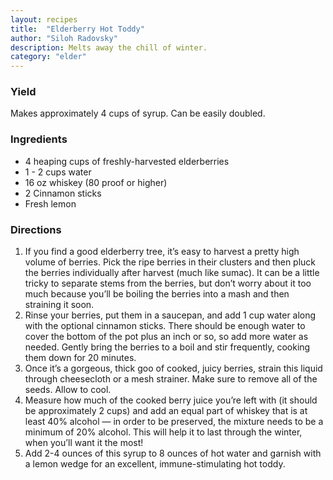 ```yaml
---
layout: recipes
title:  "Elderberry Hot Toddy"
author: "Siloh Radovsky"
description: Melts away the chill of winter.
category: "elder"
---
```

### Yield
Makes approximately 4 cups of syrup. Can be easily doubled. 

### Ingredients
- 4 heaping cups of freshly-harvested elderberries
- 1 - 2 cups water
- 16 oz whiskey (80 proof or higher)
- 2 Cinnamon sticks
- Fresh lemon

### Directions

1. If you find a good elderberry tree, it’s easy to harvest a pretty high volume of berries. Pick the ripe berries in their clusters and then pluck the berries individually after harvest (much like sumac). It can be a little tricky to separate stems from the berries, but don’t worry about it too much because you’ll be boiling the berries into a mash and then straining it soon. 
3. Rinse your berries, put them in a saucepan, and add 1 cup water along with the optional cinnamon sticks. There should be enough water to cover the bottom of the pot plus an inch or so, so add more water as needed. Gently bring the berries to a boil and stir frequently, cooking them down for 20 minutes.
4. Once it’s a gorgeous, thick goo of cooked, juicy berries, strain this liquid through cheesecloth or a mesh strainer. Make sure to remove all of the seeds. Allow to cool. 
5. Measure how much of the cooked berry juice you’re left with (it should be approximately 2 cups) and add an equal part of whiskey that is at least 40% alcohol — in order to be preserved, the mixture needs to be a minimum of 20% alcohol. This will help it to last through the winter, when you’ll want it the most!
6. Add 2-4 ounces of this syrup to 8 ounces of hot water and garnish with a lemon wedge for an excellent, immune-stimulating hot toddy.
